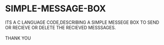 # SIMPLE-MESSAGE-BOX
ITS A C LANGUAGE CODE,DESCRIBING A SIMPLE MESSEGE BOX TO SEND OR RECIEVE OR DELETE THE RECIEVED MESSSAGES.
<br>
<br>
THANK YOU
